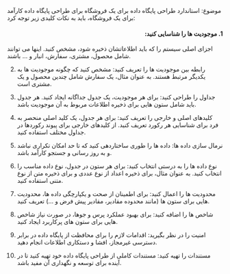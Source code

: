موضوع: استاندارد طراحی پایگاه داده برای یک فروشگاه
برای طراحی پایگاه داده کارآمد برای یک فروشگاه، باید به نکات کلیدی زیر توجه کرد:
<h4 dir="rtl">1. موجودیت ها را شناسایی کنید:</h4>
اجزای اصلی سیستم را که باید اطلاعاتشان ذخیره شود، مشخص کنید. اینها می توانند شامل محصول، مشتری، سفارش، انبار و ... باشند.

2. رابطه بین موجودیت ها را تعریف کنید:
مشخص کنید که چگونه موجودیت ها به یکدیگر مرتبط هستند. به عنوان مثال، یک سفارش شامل چندین محصول و یک مشتری است.

3. جداول را طراحی کنید:
برای هر موجودیت، یک جدول جداگانه ایجاد کنید. هر جدول باید شامل ستون هایی برای ذخیره اطلاعات مربوط به آن موجودیت باشد.

4. کلیدهای اصلی و خارجی را تعریف کنید:
برای هر جدول، یک کلید اصلی منحصر به فرد برای شناسایی هر رکورد تعریف کنید. از کلیدهای خارجی برای پیوند رکوردها در جداول مختلف استفاده کنید.

5. نرمال سازی داده ها:
داده ها را طوری ساختاردهی کنید که تا حد امکان تکراری نباشد و به روز رسانی و جستجو کارآمد باشد.

6. نوع داده ها را به درستی انتخاب کنید:
برای هر ستون در جدول، نوع داده مناسب را انتخاب کنید. به عنوان مثال، برای ذخیره اعداد از نوع عددی و برای ذخیره متن از نوع متنی استفاده کنید.

7. محدودیت ها را اعمال کنید:
برای اطمینان از صحت و یکپارچگی داده ها، محدودیت هایی برای ستون ها (مانند محدوده مقادیر، مقادیر پیش فرض و ...) تعریف کنید.

8. شاخص ها را اضافه کنید:
برای بهبود عملکرد پرس و جوها، در صورت نیاز شاخص هایی برای ستون های پرکاربرد ایجاد کنید.

9. امنیت را در نظر بگیرید:
اقدامات لازم را برای محافظت از پایگاه داده در برابر دسترسی غیرمجاز، افشا و دستکاری اطلاعات انجام دهید.

10. مستندات را تهیه کنید:
مستندات کاملی از طراحی پایگاه داده خود تهیه کنید تا در آینده برای توسعه و نگهداری آن مفید باشد.
